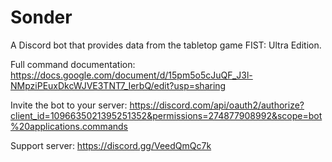 # Sonder
A Discord bot that provides data from the tabletop game FIST: Ultra Edition.

Full command documentation:
https://docs.google.com/document/d/15pm5o5cJuQF_J3l-NMpziPEuxDkcWJVE3TNT7_IerbQ/edit?usp=sharing

Invite the bot to your server:
https://discord.com/api/oauth2/authorize?client_id=1096635021395251352&permissions=274877908992&scope=bot%20applications.commands

Support server:
https://discord.gg/VeedQmQc7k
